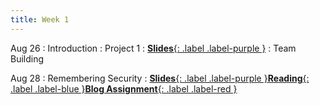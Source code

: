 ```yaml
---
title: Week 1
---
```


Aug 26
: Introduction
  : Project 1
: [**Slides**{: .label .label-purple }](https://docs.google.com/presentation/d/1SDYauKG6RrayUEXU5tTYT8PRW3sL2Eh8YI_g1ljpG0I/edit?usp=sharing)
  : Team Building

Aug 28
: Remembering Security
: [**Slides**{: .label .label-purple }](https://docs.google.com/presentation/d/1hNqowhZy-HabC2dI15thiShIa8P0BXN1e1P93qzZdkA/edit?usp=sharing)[**Reading**{: .label .label-blue }](https://drive.google.com/file/d/1z0CoCVo6cT9nx3AxCkIjMz765uykjoC-/view?usp=sharing)[**Blog Assignment**{: .label .label-red }](https://canvas.vt.edu/courses/212567/modules/items/3466223)

